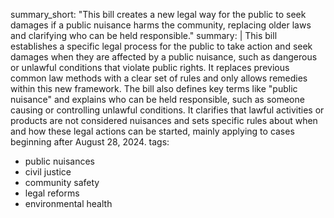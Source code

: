 summary_short: "This bill creates a new legal way for the public to seek damages if a public nuisance harms the community, replacing older laws and clarifying who can be held responsible."
summary: |
  This bill establishes a specific legal process for the public to take action and seek damages when they are affected by a public nuisance, such as dangerous or unlawful conditions that violate public rights. It replaces previous common law methods with a clear set of rules and only allows remedies within this new framework. The bill also defines key terms like "public nuisance" and explains who can be held responsible, such as someone causing or controlling unlawful conditions. It clarifies that lawful activities or products are not considered nuisances and sets specific rules about when and how these legal actions can be started, mainly applying to cases beginning after August 28, 2024.
tags:
  - public nuisances
  - civil justice
  - community safety
  - legal reforms
  - environmental health
